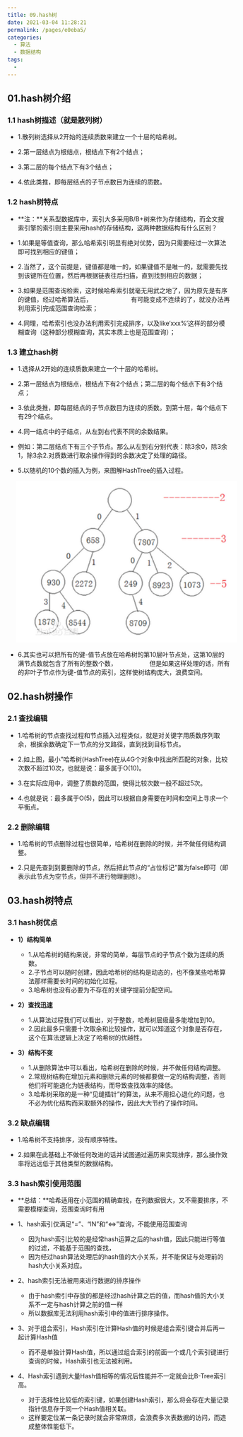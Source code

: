```yaml
---
title: 09.hash树
date: 2021-03-04 11:28:21
permalink: /pages/e0eba5/
categories:
  - 算法
  - 数据结构
tags:
  - 
---
```

## 01.hash树介绍

### 1.1 hash树描述（就是散列树）

- 1.散列树选择从2开始的连续质数来建立一个十层的哈希树。

- 2.第一层结点为根结点，根结点下有2个结点；

- 3.第二层的每个结点下有3个结点；

- 4.依此类推，即每层结点的子节点数目为连续的质数。

### 1.2 hash树特点

- **注：**关系型数据库中，索引大多采用B/B+树来作为存储结构，而全文搜索引擎的索引则主要采用hash的存储结构，这两种数据结构有什么区别？

- 1.如果是等值查询，那么哈希索引明显有绝对优势，因为只需要经过一次算法即可找到相应的键值；

- 2.当然了，这个前提是，键值都是唯一的，如果键值不是唯一的，就需要先找到该键所在位置，然后再根据链表往后扫描，直到找到相应的数据；

- 3.如果是范围查询检索，这时候哈希索引就毫无用武之地了，因为原先是有序的键值，经过哈希算法后，
     　　　　　　有可能变成不连续的了，就没办法再利用索引完成范围查询检索；

- 4.同理，哈希索引也没办法利用索引完成排序，以及like‘xxx%’这样的部分模糊查询（这种部分模糊查询，其实本质上也是范围查询）；

### 1.3 建立hash树

- 1.选择从2开始的连续质数来建立一个十层的哈希树。
- 2.第一层结点为根结点，根结点下有2个结点；第二层的每个结点下有3个结点；

- 3.依此类推，即每层结点的子节点数目为连续的质数。到第十层，每个结点下有29个结点。

- 4.同一结点中的子结点，从左到右代表不同的余数结果。
- 例如：第二层结点下有三个子节点。那么从左到右分别代表：除3余0，除3余1，除3余2.对质数进行取余操作得到的余数决定了处理的路径。
- 5.以随机的10个数的插入为例，来图解HashTree的插入过程。

<img src="./assets/image-20210304113156295.png" style="width: 500px; margin-left: 20px;"> </img>

- 6.其实也可以把所有的键-值节点放在哈希树的第10层叶节点处，这第10层的满节点数就包含了所有的整数个数，
     　　　　　但是如果这样处理的话，所有的非叶子节点作为键-值节点的索引，这样使树结构庞大，浪费空间。

## 02.hash树操作

### 2.1 查找编辑

- 1.哈希树的节点查找过程和节点插入过程类似，就是对关键字用质数序列取余，根据余数确定下一节点的分叉路径，直到找到目标节点。

- 2.如上图，最小”哈希树(HashTree)在从4G个对象中找出所匹配的对象，比较次数不超过10次，也就是说：最多属于O(10)。

- 3.在实际应用中，调整了质数的范围，使得比较次数一般不超过5次。

- 4.也就是说：最多属于O(5)，因此可以根据自身需要在时间和空间上寻求一个平衡点。

### 2.2 删除编辑

- 1.哈希树的节点删除过程也很简单，哈希树在删除的时候，并不做任何结构调整。

- 2.只是先查到到要删除的节点，然后把此节点的“占位标记”置为false即可（即表示此节点为空节点，但并不进行物理删除）。

## 03.hash树特点

### 3.1 hash树优点

- **1）结构简单**
     - 1.从哈希树的结构来说，非常的简单，每层节点的子节点个数为连续的质数。
     - 2.子节点可以随时创建，因此哈希树的结构是动态的，也不像某些哈希算法那样需要长时间的初始化过程。
     - 3.哈希树也没有必要为不存在的关键字提前分配空间。

- **2）查找迅速**
     - 1.从算法过程我们可以看出，对于整数，哈希树层级最多能增加到10。
     - 2.因此最多只需要十次取余和比较操作，就可以知道这个对象是否存在，这个在算法逻辑上决定了哈希树的优越性。

- **3）结构不变**
     - 1.从删除算法中可以看出，哈希树在删除的时候，并不做任何结构调整。
     - 2.常规树结构在增加元素和删除元素的时候都要做一定的结构调整，否则他们将可能退化为链表结构，而导致查找效率的降低。
     - 3.哈希树采取的是一种“见缝插针”的算法，从来不用担心退化的问题，也不必为优化结构而采取额外的操作，因此大大节约了操作时间。

### 3.2 缺点编辑

- 1.哈希树不支持排序，没有顺序特性。

- 2.如果在此基础上不做任何改进的话并试图通过遍历来实现排序，那么操作效率将远远低于其他类型的数据结构。

### 3.3 hash索引使用范围

- **总结：**哈希适用在小范围的精确查找，在列数据很大，又不需要排序，不需要模糊查询，范围查询时有用

- 1、hash索引仅满足“=”、“IN”和“<=>”查询，不能使用范围查询
     - 因为hash索引比较的是经常hash运算之后的hash值，因此只能进行等值的过滤，不能基于范围的查找，
     - 因为经过hash算法处理后的hash值的大小关系，并不能保证与处理前的hash大小关系对应。

- 2、hash索引无法被用来进行数据的排序操作
     - 由于hash索引中存放的都是经过hash计算之后的值，而hash值的大小关系不一定与hash计算之前的值一样
     - 所以数据库无法利用hash索引中的值进行排序操作。

- 3、对于组合索引，Hash索引在计算Hash值的时候是组合索引键合并后再一起计算Hash值
     - 而不是单独计算Hash值，所以通过组合索引的前面一个或几个索引键进行查询的时候，Hash索引也无法被利用。

- 4、Hash索引遇到大量Hash值相等的情况后性能并不一定就会比B-Tree索引高。
     - 对于选择性比较低的索引键，如果创建Hash索引，那么将会存在大量记录指针信息存于同一个Hash值相关联。
     - 这样要定位某一条记录时就会非常麻烦，会浪费多次表数据的访问，而造成整体性能低下。